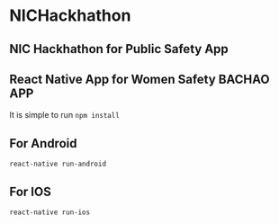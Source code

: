 # NICHackhathon
## NIC Hackhathon for Public Safety App
## React Native App for Women Safety BACHAO APP
It is simple to run `npm install`

## For Android
`react-native run-android`

## For IOS
`react-native run-ios`
